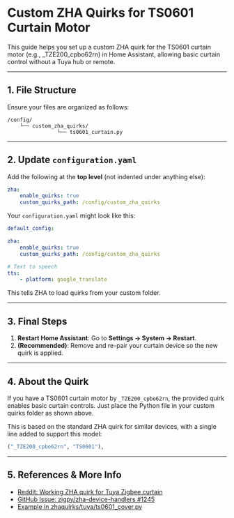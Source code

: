 
# Custom ZHA Quirks for TS0601 Curtain Motor

This guide helps you set up a custom ZHA quirk for the TS0601 curtain motor (e.g., _TZE200_cpbo62rn) in Home Assistant, allowing basic curtain control without a Tuya hub or remote.

---

## 1. File Structure

Ensure your files are organized as follows:

```
/config/
	└── custom_zha_quirks/
				└── ts0601_curtain.py
```

---

## 2. Update `configuration.yaml`

Add the following at the **top level** (not indented under anything else):

```yaml
zha:
	enable_quirks: true
	custom_quirks_path: /config/custom_zha_quirks
```

Your `configuration.yaml` might look like this:

```yaml
default_config:

zha:
	enable_quirks: true
	custom_quirks_path: /config/custom_zha_quirks

# Text to speech
tts:
	- platform: google_translate
```

This tells ZHA to load quirks from your custom folder.

---

## 3. Final Steps

1. **Restart Home Assistant**: Go to **Settings → System → Restart**.
2. **(Recommended)**: Remove and re-pair your curtain device so the new quirk is applied.

---

## 4. About the Quirk

If you have a TS0601 curtain motor by `_TZE200_cpbo62rn`, the provided quirk enables basic curtain controls. Just place the Python file in your custom quirks folder as shown above.

This is based on the standard ZHA quirk for similar devices, with a single line added to support this model:

```python
("_TZE200_cpbo62rn", "TS0601"),
```

---

## 5. References & More Info

- [Reddit: Working ZHA quirk for Tuya Zigbee curtain](https://www.reddit.com/r/homeassistant/comments/1gk2z8d/working_zha_quirk_for_tuyazigbee_curtain/)
- [GitHub Issue: zigpy/zha-device-handlers #1245](https://github.com/zigpy/zha-device-handlers/issues/1245)
- [Example in zhaquirks/tuya/ts0601_cover.py](https://github.com/zigpy/zha-device-handlers/blob/9a1401337a25a4adc33e0b37ace62d808b7b3098/zhaquirks/tuya/ts0601_cover.py#L184)
